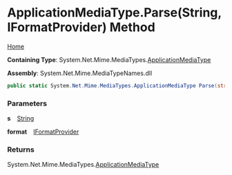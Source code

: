# ApplicationMediaType\.Parse\(String, IFormatProvider\) Method

[Home](../../../README.md)

**Containing Type**: System\.Net\.Mime\.MediaTypes\.[ApplicationMediaType](../README.md)

**Assembly**: System\.Net\.Mime\.MediaTypeNames\.dll

```csharp
public static System.Net.Mime.MediaTypes.ApplicationMediaType Parse(string s, IFormatProvider format = null)
```

### Parameters

**s** &ensp; [String](https://docs.microsoft.com/en-us/dotnet/api/system.string)

**format** &ensp; [IFormatProvider](https://docs.microsoft.com/en-us/dotnet/api/system.iformatprovider)

### Returns

System\.Net\.Mime\.MediaTypes\.[ApplicationMediaType](../README.md)

